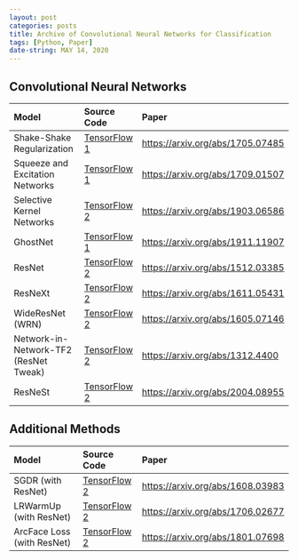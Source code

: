 ```yaml
---
layout: post
categories: posts
title: Archive of Convolutional Neural Networks for Classification
tags: [Python, Paper]
date-string: MAY 14, 2020
---
```


## Convolutional Neural Networks

|Model|Source Code|Paper|
|:---|:---|:---|
| Shake-Shake Regularization | <a href="https://github.com/YeongHyeon/Shake-Shake">TensorFlow 1</a> | https://arxiv.org/abs/1705.07485 |
| Squeeze and Excitation Networks | <a href="https://github.com/YeongHyeon/SENet-Simple">TensorFlow 1</a> | https://arxiv.org/abs/1709.01507 |
| Selective Kernel Networks | <a href="https://github.com/YeongHyeon/SKNet-TF2">TensorFlow 2</a> | https://arxiv.org/abs/1903.06586 |
| GhostNet | <a href="https://github.com/YeongHyeon/GhostNet">TensorFlow 1</a> | https://arxiv.org/abs/1911.11907 |
| ResNet | <a href="https://github.com/YeongHyeon/ResNet-TF2">TensorFlow 2</a> | https://arxiv.org/abs/1512.03385 |
| ResNeXt | <a href="https://github.com/YeongHyeon/ResNeXt-TF2">TensorFlow 2</a> | https://arxiv.org/abs/1611.05431 |
| WideResNet (WRN) | <a href="https://github.com/YeongHyeon/WideResNet_WRN-TF2">TensorFlow 2</a> | https://arxiv.org/abs/1605.07146 |
| Network-in-Network-TF2 (ResNet Tweak) | <a href="https://github.com/YeongHyeon/Network-in-Network-TF2">TensorFlow 2</a> | https://arxiv.org/abs/1312.4400 |  
| ResNeSt | <a href="https://github.com/YeongHyeon/ResNeSt-TF2">TensorFlow 2</a> | https://arxiv.org/abs/2004.08955 |  

## Additional Methods

|Model|Source Code|Paper|
|:---|:---|:---|
| SGDR (with ResNet) | <a href="https://github.com/YeongHyeon/ResNet-with-SGDR-TF2">TensorFlow 2</a> | https://arxiv.org/abs/1608.03983 |  
| LRWarmUp (with ResNet) | <a href="https://github.com/YeongHyeon/ResNet-with-LRWarmUp-TF2">TensorFlow 2</a> | https://arxiv.org/abs/1706.02677 |
| ArcFace Loss (with ResNet) | <a href="https://github.com/YeongHyeon/ArcFace-TF2">TensorFlow 2</a> | https://arxiv.org/abs/1801.07698 |  
